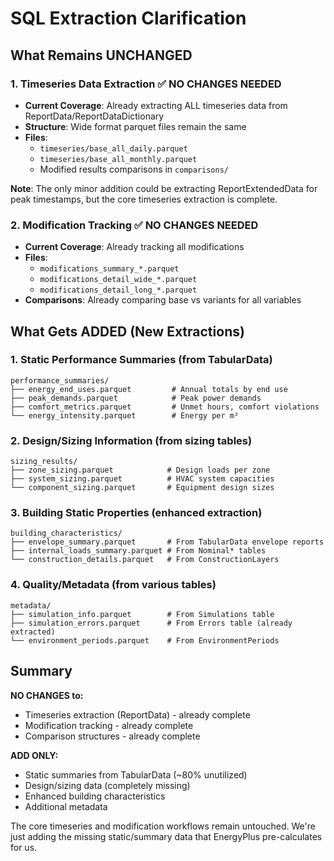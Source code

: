 # SQL Extraction Clarification

## What Remains UNCHANGED

### 1. **Timeseries Data Extraction** ✅ NO CHANGES NEEDED
- **Current Coverage**: Already extracting ALL timeseries data from ReportData/ReportDataDictionary
- **Structure**: Wide format parquet files remain the same
- **Files**: 
  - `timeseries/base_all_daily.parquet`
  - `timeseries/base_all_monthly.parquet`
  - Modified results comparisons in `comparisons/`

**Note**: The only minor addition could be extracting ReportExtendedData for peak timestamps, but the core timeseries extraction is complete.

### 2. **Modification Tracking** ✅ NO CHANGES NEEDED
- **Current Coverage**: Already tracking all modifications
- **Files**:
  - `modifications_summary_*.parquet`
  - `modifications_detail_wide_*.parquet`
  - `modifications_detail_long_*.parquet`
- **Comparisons**: Already comparing base vs variants for all variables

## What Gets ADDED (New Extractions)

### 1. **Static Performance Summaries** (from TabularData)
```
performance_summaries/
├── energy_end_uses.parquet         # Annual totals by end use
├── peak_demands.parquet            # Peak power demands
├── comfort_metrics.parquet         # Unmet hours, comfort violations
└── energy_intensity.parquet        # Energy per m²
```

### 2. **Design/Sizing Information** (from sizing tables)
```
sizing_results/
├── zone_sizing.parquet            # Design loads per zone
├── system_sizing.parquet          # HVAC system capacities
└── component_sizing.parquet       # Equipment design sizes
```

### 3. **Building Static Properties** (enhanced extraction)
```
building_characteristics/
├── envelope_summary.parquet       # From TabularData envelope reports
├── internal_loads_summary.parquet # From Nominal* tables
└── construction_details.parquet   # From ConstructionLayers
```

### 4. **Quality/Metadata** (from various tables)
```
metadata/
├── simulation_info.parquet        # From Simulations table
├── simulation_errors.parquet      # From Errors table (already extracted)
└── environment_periods.parquet    # From EnvironmentPeriods
```

## Summary

**NO CHANGES to:**
- Timeseries extraction (ReportData) - already complete
- Modification tracking - already complete
- Comparison structures - already complete

**ADD ONLY:**
- Static summaries from TabularData (~80% unutilized)
- Design/sizing data (completely missing)
- Enhanced building characteristics
- Additional metadata

The core timeseries and modification workflows remain untouched. We're just adding the missing static/summary data that EnergyPlus pre-calculates for us.